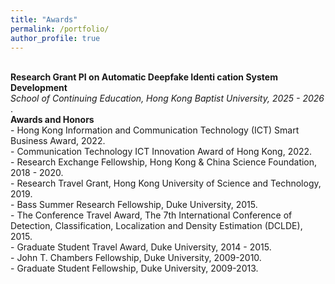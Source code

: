 ```yaml
---
title: "Awards"
permalink: /portfolio/
author_profile: true
---
```


<br>
<b> Research Grant </b>
<b>  PI on Automatic Deepfake Identi cation System Development</b>  <br> 
<i>  School of Continuing Education, Hong Kong Baptist University, 2025 - 2026 </i>.

<br>
<b> Awards and Honors </b> <br> 
 - Hong Kong Information and Communication Technology (ICT) Smart Business Award, 2022. <br> 
 - Communication Technology ICT Innovation Award of Hong Kong, 2022. <br> 
 - Research Exchange Fellowship, Hong Kong & China Science Foundation, 2018 - 2020. <br> 
 - Research Travel Grant, Hong Kong University of Science and Technology, 2019. <br> 
 - Bass Summer Research Fellowship, Duke University, 2015. <br> 
 - The Conference Travel Award, The 7th International Conference of Detection, Classification, Localization and Density Estimation (DCLDE), 2015. <br> 
 - Graduate Student Travel Award, Duke University, 2014 - 2015. <br> 
 - John T. Chambers Fellowship, Duke University, 2009-2010. <br> 
 - Graduate Student Fellowship, Duke University, 2009-2013. <br> 



